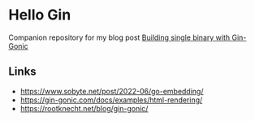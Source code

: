 # Hello Gin

Companion repository for my blog post [Building single binary with Gin-Gonic](https://rootknecht.net/blog/gin-gonic/)


## Links
 - https://www.sobyte.net/post/2022-06/go-embedding/
 - https://gin-gonic.com/docs/examples/html-rendering/
 - https://rootknecht.net/blog/gin-gonic/
